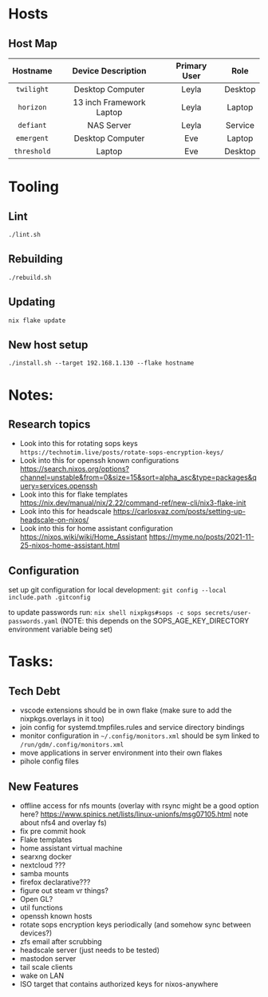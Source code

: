 # Hosts

## Host Map
|   Hostname  |      Device Description    |   Primary User   |    Role   |
| :---------: | :------------------------: | :--------------: | :-------: |
|  `twilight` |      Desktop Computer      |      Leyla       |  Desktop  |
|  `horizon`  |  13 inch Framework Laptop  |      Leyla       |  Laptop   |
|  `defiant`  |         NAS Server         |      Leyla       |  Service  |
|  `emergent` |      Desktop Computer      |       Eve        |  Laptop   |
| `threshold` |           Laptop           |       Eve        |  Desktop  |

# Tooling
## Lint
`./lint.sh`

## Rebuilding
`./rebuild.sh`

## Updating
`nix flake update`

## New host setup
`./install.sh --target 192.168.1.130 --flake hostname`

# Notes:

## Research topics
- Look into this for rotating sops keys `https://technotim.live/posts/rotate-sops-encryption-keys/`
- Look into this for openssh known configurations https://search.nixos.org/options?channel=unstable&from=0&size=15&sort=alpha_asc&type=packages&query=services.openssh
- Look into this for flake templates https://nix.dev/manual/nix/2.22/command-ref/new-cli/nix3-flake-init
- Look into this for headscale https://carlosvaz.com/posts/setting-up-headscale-on-nixos/
- Look into this for home assistant configuration https://nixos.wiki/wiki/Home_Assistant https://myme.no/posts/2021-11-25-nixos-home-assistant.html

## Configuration
set up git configuration for local development: `git config --local include.path .gitconfig`

to update passwords run: `nix shell nixpkgs#sops -c sops secrets/user-passwords.yaml` (NOTE: this depends on the SOPS_AGE_KEY_DIRECTORY environment variable being set)

# Tasks:

## Tech Debt
- vscode extensions should be in own flake (make sure to add the nixpkgs.overlays in it too)
- join config for systemd.tmpfiles.rules and service directory bindings
- monitor configuration in `~/.config/monitors.xml` should be sym linked to `/run/gdm/.config/monitors.xml`
- move applications in server environment into their own flakes
- pihole config files
## New Features
- offline access for nfs mounts (overlay with rsync might be a good option here? https://www.spinics.net/lists/linux-unionfs/msg07105.html note about nfs4 and overlay fs)
- fix pre commit hook
- Flake templates
- home assistant virtual machine
- searxng docker
- nextcloud ???
- samba mounts
- firefox declarative???
- figure out steam vr things?
- Open GL?
- util functions
- openssh known hosts
- rotate sops encryption keys periodically (and somehow sync between devices?)
- zfs email after scrubbing
- headscale server (just needs to be tested)
- mastodon server
- tail scale clients
- wake on LAN
- ISO target that contains authorized keys for nixos-anywhere